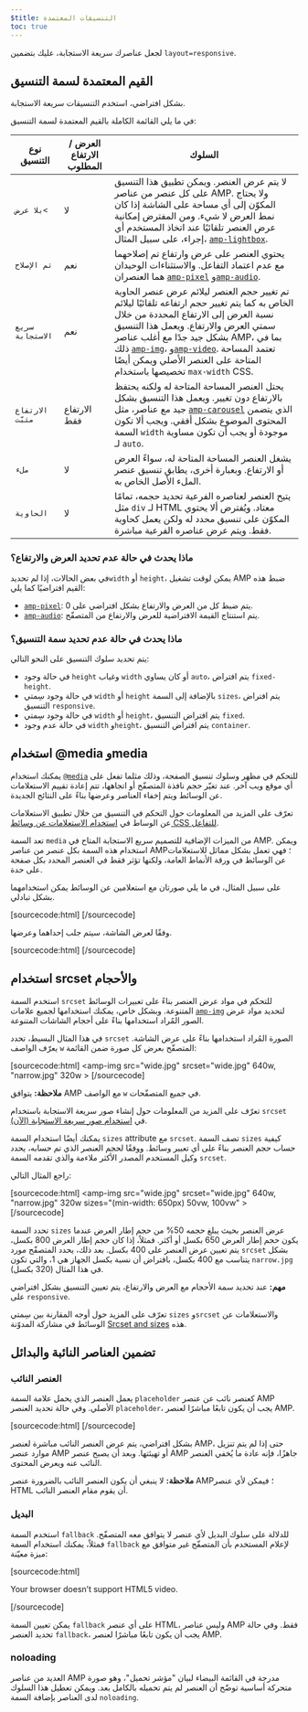 ```yaml
---
$title: التنسيقات المعتمدة
toc: true
---
```


لجعل عناصرك سريعة الاستجابة،
عليك بتضمين `layout=responsive`.



## القيم المعتمدة لسمة التنسيق

بشكل افتراضي،
استخدم التنسيقات سريعة الاستجابة.

في ما يلي القائمة الكاملة بالقيم المعتمدة لسمة التنسيق:

<table>
  <thead>
    <tr>
      <th class="col-twenty" data-th="Layout type">نوع التنسيق</th>
      <th class="col-twenty" data-th="Width/height required">العرض / الارتفاع المطلوب</th>
      <th data-th="Behavior">السلوك</th>
    </tr>
  </thead>
  <tbody>
    <tr>
      <td class="col-twenty" data-th="Layout type"><code>بلا عرض<</code></td>
      <td class="col-twenty" data-th="Description">لا</td>
      <td data-th="Behavior">لا يتم عرض العنصر. ويمكن تطبيق هذا التنسيق على كل عنصر من عناصر AMP. ولا يحتاج المكوّن إلى أي مساحة على الشاشة إذا كان نمط العرض لا شيء. ومن المفترض إمكانية عرض العنصر تلقائيًا عند اتخاذ المستخدم أي إجراء، على سبيل المثال، <a href="/ar/docs/reference/components/amp-lightbox.html"><code>amp-lightbox</code></a>.</td>
    </tr>
    <tr>
      <td class="col-twenty" data-th="Layout type"><code>تم الإصلاح</code></td>
      <td class="col-twenty" data-th="Description">نعم</td>
      <td data-th="Behavior">يحتوي العنصر على عرض وارتفاع تم إصلاحهما مع عدم اعتماد التفاعل. والاستثناءات الوحيدان هما العنصران <a href="/docs/reference/components/amp-pixel.html"><code>amp-pixel</code></a> و<a href="/docs/reference/components/amp-audio.html"><code>amp-audio</code></a>.</td>
    </tr>
    <tr>
      <td class="col-twenty" data-th="Layout type"><code>سريع الاستجابة</code></td>
      <td class="col-twenty" data-th="Description">نعم</td>
      <td data-th="Behavior">تم تغيير حجم العنصر ليلائم عرض عنصر الحاوية الخاص به كما يتم تغيير حجم ارتفاعه تلقائيًا ليلائم نسبة العرض إلى الارتفاع المحددة من خلال سمتي العرض والارتفاع. ويعمل هذا التنسيق بشكل جيد جدًا مع أغلب عناصر AMP، بما في ذلك <a href="/docs/reference/components/amp-img.html"><code>amp-img</code></a>، و<a href="/docs/reference/components/amp-video.html"><code>amp-video</code></a>. تعتمد المساحة المتاحة على العنصر الأصلي ويمكن أيضًا تخصيصها باستخدام <code>max-width</code> CSS.</td>
    </tr>
    <tr>
      <td class="col-twenty" data-th="Layout type"><code>الارتفاع مثبّت</code></td>
      <td class="col-twenty" data-th="Description">الارتفاع فقط</td>
      <td data-th="Behavior">يحتل العنصر المساحة المتاحة له ولكنه يحتفظ بالارتفاع دون تغيير. ويعمل هذا التنسيق بشكل جيد مع عناصر، مثل <a href="/docs/reference/components/amp-carousel.html"><code>amp-carousel</code></a> الذي يتضمن المحتوى الموضوع بشكل أفقي. ويجب ألا تكون السمة <code>width</code> موجودة أو يجب أن تكون مساوية لـ <code>auto</code>.</td>
    </tr>
    <tr>
      <td class="col-twenty" data-th="Layout type"><code>ملء</code></td>
      <td class="col-twenty" data-th="Description">لا</td>
      <td data-th="Behavior">يشغل العنصر المساحة المتاحة له، سواءً العرض أو الارتفاع. وبعبارة أخرى، يطابق تنسيق عنصر الملء الأصل الخاص به.</td>
    </tr>
    <tr>
      <td class="col-twenty" data-th="Layout type"><code>الحاوية</code></td>
      <td class="col-twenty" data-th="Description">لا</td>
      <td data-th="Behavior">يتيح العنصر لعناصره الفرعية تحديد حجمه، تمامًا مثل <code>div</code> لـ HTML معتاد. ويُفترض ألا يحتوي المكوّن على تنسيق محدد له ولكن يعمل كحاوية فقط. ويتم عرض عناصره الفرعية مباشرة.</td>
    </tr>
  </tbody>
</table>

### ماذا يحدث في حالة عدم تحديد العرض والارتفاع؟

في بعض الحالات، إذا لم تحديد`width` أو `height`،
يمكن لوقت تشغيل AMP ضبط هذه القيم افتراضيًا كما يلي:

* [`amp-pixel`](/docs/reference/components/amp-pixel.html): يتم ضبط كل من العرض والارتفاع بشكل افتراضي على 0.
* [`amp-audio`](/docs/reference/components/amp-audio.html): يتم استنتاج القيمة الافتراضية للعرض والارتفاع من المتصفّح.

### ماذا يحدث في حالة عدم تحديد سمة التنسيق؟

يتم تحديد سلوك التنسيق على النحو التالي:

* في حالة وجود `height` وغياب `width` أو كان يساوي `auto`، يتم افتراض `fixed-height`.
* في حالة وجود سِمتي `width` أو `height` بالإضافة إلى السمة `sizes`، يتم افتراض التنسيق `responsive`.
* في حالة وجود سِمتي `width` أو `height`، يتم افتراض التنسيق `fixed`.
* في حالة عدم وجود `width` و`height`، يتم افتراض التنسيق `container`.

## استخدام @media وmedia

يمكنك استخدام [`@media`](https://developer.mozilla.org/en-US/docs/Web/CSS/@media)
للتحكم في مظهر وسلوك تنسيق الصفحة، وذلك مثلما تفعل على أي موقع ويب آخر.
عند تغيّر حجم نافذة المتصفّح أو اتجاهها،
تتم إعادة تقييم الاستعلامات عن الوسائط ويتم إخفاء العناصر وعرضها
بناءً على النتائج الجديدة.

تعرّف على المزيد من المعلومات حول التحكم في التنسيق من خلال تطبيق الاستعلامات عن الوساط في
[استخدام الاستعلامات عن وسائط CSS للتفاعل](https://developers.google.com/web/fundamentals/design-and-ui/responsive/fundamentals/use-media-queries?hl=en).

تعد السمة `media` من الميزات الإضافية للتصميم سريع الاستجابة المتاح في AMP.
ويمكن استخدام هذه السمة بكل عنصر من عناصر AMP؛
فهي تعمل بشكل مماثل للاستعلامات عن الوسائط في ورقة الأنماط العامة،
ولكنها تؤثر فقط في العنصر المحدد بكل صفحة على حدة.

على سبيل المثال، في ما يلي صورتان مع استعلامين عن الوسائط يمكن استخدامهما بشكل تبادلي.

[sourcecode:html]
<amp-img
    media="(min-width: 650px)"
    src="wide.jpg"
    width=466
    height=355
    layout="responsive" >
</amp-img>
[/sourcecode]

وفقًا لعرض الشاشة، سيتم جلب إحداهما وعرضها.

[sourcecode:html]
<amp-img
    media="(max-width: 649px)"
    src="narrow.jpg"
    width=527
    height=193
    layout="responsive" >
</amp-img>
[/sourcecode]

## استخدام srcset والأحجام

استخدم السمة `srcset` للتحكم في مواد عرض العنصر
بناءً على تعبيرات الوسائط المتنوعة.
وبشكل خاص، يمكنك استخدامها لجميع علامات <a href="/docs/reference/components/amp-img.html">`amp-img`</a>
لتحديد مواد عرض الصور المُراد استخدامها بناءً على أحجام الشاشات المتنوعة.

في هذا المثال البسيط،
تحدد `srcset` الصورة المُراد استخدامها بناءً على عرض الشاشة.
يعرّف الواصف `w` المتصفّح بعرض كل صورة ضمن القائمة:

[sourcecode:html]
<amp-img
    src="wide.jpg"
    srcset="wide.jpg" 640w,
           "narrow.jpg" 320w >
</amp-img>
[/sourcecode]

**ملاحظة:** يتوافق AMP مع الواصف `w` في جميع المتصفّحات.

تعرّف على المزيد من المعلومات حول إنشاء صور سريعة الاستجابة باستخدام `srcset`
في [استخدام صور سريعة الاستجابة (الآن)](http://alistapart.com/article/using-responsive-images-now).

يمكنك أيضًا استخدام السمة `sizes` attribute مع `srcset`.
تصف السمة `sizes` كيفية حساب حجم العنصر
بناءً على أي تعبير وسائط.
ووفقًا لحجم العنصر الذي تم حسابه،
يحدد وكيل المستخدم المصدر الأكثر ملاءمة والذي تقدمه السمة `srcset`.

راجع المثال التالي:

[sourcecode:html]
<amp-img
    src="wide.jpg"
    srcset="wide.jpg" 640w,
           "narrow.jpg" 320w
    sizes="(min-width: 650px) 50vw, 100vw" >
</amp-img>
[/sourcecode]

تحدد السمة `sizes` عرض العنصر بحيث يبلغ حجمه 50% من حجم إطار العرض
عندما يكون حجم إطار العرض 650 بكسل أو أكثر.
فمثلاً، إذا كان حجم إطار العرض 800 بكسل،
يتم تعيين عرض العنصر على 400 بكسل.
بعد ذلك، يحدد المتصفّح مورد `srcset` بشكل يتناسب مع 400 بكسل،
بافتراض أن نسبة بكسل الجهاز هي 1،
والتي تكون `narrow.jpg` في هذا المثال (320 بكسل).

**مهم:** عند تحديد سمة الأحجام مع العرض والارتفاع،
يتم تعيين التنسيق بشكل افتراضي على `responsive`.

تعرّف على المزيد حول أوجه المقارنة بين سِمتي `sizes` و`srcset`
والاستعلامات عن الوسائط في مشاركة المدوّنة
[Srcset and sizes](https://ericportis.com/posts/2014/srcset-sizes/) هذه.

## تضمين العناصر النائبة والبدائل

### العنصر النائب

يعمل العنصر الذي يحمل علامة السمة `placeholder` كعنصر
نائب عن عنصر AMP الأصلي.
وفي حالة تحديد العنصر `placeholder`، يجب أن يكون تابعًا مباشرًا لعنصر AMP.

[sourcecode:html]
<amp-anim src="animated.gif" width=466 height=355 layout="responsive" >
    <amp-img placeholder src="preview.png" layout="fill"></amp-img>
</amp-anim>
[/sourcecode]

بشكل افتراضي، يتم عرض العنصر النائب مباشرة لعنصر AMP،
حتى إذا لم يتم تنزيل موارد عنصر AMP أو تهيئتها.
وبعد أن يصبح عنصر AMP جاهزًا، فإنه عادة ما يُخفي العنصر النائب عنه ويعرض المحتوى.

**ملاحظة:** لا ينبغي أن يكون العنصر النائب بالضرورة عنصر AMP؛
فيمكن لأي عنصر HTML أن يقوم مقام العنصر النائب.

### البديل

استخدم السمة `fallback` للدلالة على سلوك البديل
لأي عنصر لا يتوافق معه المتصفّح.
فمثلاً، يمكنك استخدام السمة `fallback` لإعلام المستخدم
بأن المتصفّح غير متوافق مع ميزة معيّنة:

[sourcecode:html]
<amp-video width=400 height=300 src="https://yourhost.com/videos/myvideo.mp4"
    poster="myvideo-poster.jpg" >
  <div fallback>
        <p>Your browser doesn’t support HTML5 video.</p>
  </div>
</amp-video>
[/sourcecode]

يمكن تعيين السمة `fallback` على أي عنصر HTML، وليس عناصر AMP فقط.
وفي حالة تحديد العنصر `fallback`، يجب أن يكون تابعًا مباشرًا لعنصر AMP.

### noloading

العديد من عناصر AMP مدرجة في القائمة البيضاء لبيان "مؤشر تحميل"،
وهو صورة متحركة أساسية توضّح أن العنصر لم يتم تحميله بالكامل بعد.
ويمكن تعطيل هذا السلوك لدى العناصر بإضافة السمة `noloading`.
